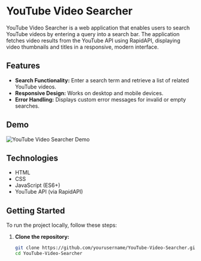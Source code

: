 # YouTube Video Searcher

YouTube Video Searcher is a web application that enables users to search YouTube videos by entering a query into a search bar. The application fetches video results from the YouTube API using RapidAPI, displaying video thumbnails and titles in a responsive, modern interface.

## Features

- **Search Functionality:** Enter a search term and retrieve a list of related YouTube videos.
- **Responsive Design:** Works on desktop and mobile devices.
- **Error Handling:** Displays custom error messages for invalid or empty searches.

## Demo

![YouTube Video Searcher Demo](demo-screenshot.png) <!-- Replace with an actual screenshot if available -->

## Technologies

- HTML
- CSS
- JavaScript (ES6+)
- YouTube API (via RapidAPI)

## Getting Started

To run the project locally, follow these steps:

1. **Clone the repository:**

   ```bash
   git clone https://github.com/yourusername/YouTube-Video-Searcher.git
   cd YouTube-Video-Searcher
